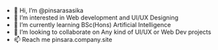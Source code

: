 - 👋 Hi, I’m @pinsarasasika
- 👀 I’m interested in Web development and UI/UX Designing
- 🌱 I’m currently learning BSc(Hons) Artificial Intelligence
- 💞️ I’m looking to collaborate on Any kind of UI/UX or Web Dev projects
- 📫 Reach me pinsara.company.site

<!---
pinsarasasika/pinsarasasika is a ✨ special ✨ repository because its `README.md` (this file) appears on your GitHub profile.
You can click the Preview link to take a look at your changes.
--->
